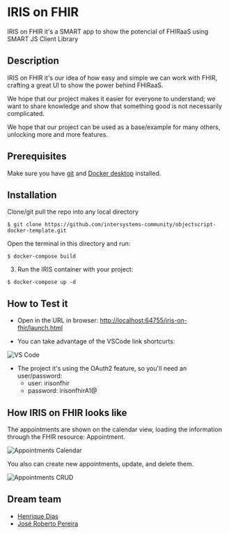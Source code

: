 # IRIS on FHIR

IRIS on FHIR it's a SMART app to show the potencial of FHIRaaS using SMART JS Client Library

## Description

IRIS on FHIR it's our idea of how easy and simple we can work with FHIR, crafting a great UI to show the power behind FHIRaaS.

We hope that our project makes it easier for everyone to understand; we want to share knowledge and show that something good is not necessarily complicated.

We hope that our project can be used as a base/example for many others, unlocking more and more features.

## Prerequisites

Make sure you have [git](https://git-scm.com/book/en/v2/Getting-Started-Installing-Git) and [Docker desktop](https://www.docker.com/products/docker-desktop) installed.

## Installation

Clone/git pull the repo into any local directory

```
$ git clone https://github.com/intersystems-community/objectscript-docker-template.git
```

Open the terminal in this directory and run:

```
$ docker-compose build
```

3. Run the IRIS container with your project:

```
$ docker-compose up -d
```

## How to Test it

* Open in the URL in browser: [http://localhost:64755/iris-on-fhir/launch.html](http://localhost:64755/iris-on-fhir/launch.html)

* You can take advantage of the VSCode link shortcurts:

![VS Code](https://raw.githubusercontent.com/diashenrique/iris-on-fhir/master/image/vscode.png)

* The project it's using the OAuth2 feature, so you'll need an user/password:
  * user: irisonfhir
  * password: irisonfhirA1@
  
## How IRIS on FHIR looks like

The appointments are shown on the calendar view, loading the information through the FHIR resource: Appointment.

![Appointments Calendar](https://raw.githubusercontent.com/diashenrique/iris-on-fhir/master/image/appointments.png)

You also can create new appointments, update, and delete them.

![Appointments CRUD](https://raw.githubusercontent.com/diashenrique/iris-on-fhir/master/image/newAppointment.png)

## Dream team

* [Henrique Dias](https://community.intersystems.com/user/henrique-dias-2)
* [José Roberto Pereira](https://community.intersystems.com/user/jos%C3%A9-roberto-pereira-0)
  